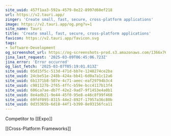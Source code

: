 ```yaml
---
site_uuid: 457f1aa3-592a-4579-8e22-8997d60ef218
url: https://v2.tauri.app/
zinger: 'Create small, fast, secure, cross-platform applications'
image: https://v2.tauri.app/og.png?v=1
site_name: Tauri
title: 'Create small, fast, secure, cross-platform applications'
favicon: https://v2.tauri.app/favicon.svg
tags:
- Software-Development
og_screenshot_url: https://og-screenshots-prod.s3.amazonaws.com/1366x768/80/false/579e44e7f6d0db29bf9c15cfb9a78fda95b385b6895efd1fc866419322202fc1.jpeg
jina_last_request: '2025-03-09T06:45:06.723Z'
jina_error: 'Error occurred'
og_last_fetch: '2025-03-07T05:19:01.813Z'
site_uuid: 05d15f5c-513d-471d-bb7e-1248274ce2ba
site_uuid: 24cbe51e-248b-424a-bb41-6d0a7a1c12a6
site_uuid: 6b1371b8-507e-4c71-aeec-eaf29794b3c4
site_uuid: c981127b-2f65-4ffc-b59e-bcc4117b13f4
site_uuid: 606ca7ae-db7f-42e2-9ad7-9f1453e4a0b1
site_uuid: 8e4adb21-9e44-45f0-95e8-e46c8f99f468
site_uuid: 69fdf095-8315-44e2-892f-17957a36c80b
site_uuid: 0d35365b-6d18-44f1-b399-8e93156fca11
---
```

Competitor to [[Expo]]

[[Cross-Platform Frameworks]]
